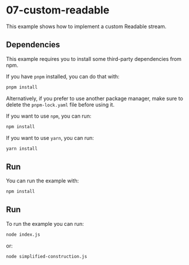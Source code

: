 # 07-custom-readable

This example shows how to implement a custom Readable stream.

## Dependencies

This example requires you to install some third-party dependencies from npm.

If you have `pnpm` installed, you can do that with:

```bash
pnpm install
```

Alternatively, if you prefer to use another package manager, make sure to delete
the `pnpm-lock.yaml` file before using it.

If you want to use `npm`, you can run:

```bash
npm install
```

If you want to use `yarn`, you can run:

```bash
yarn install
```

## Run

You can run the example with:

```bash
npm install
```

## Run

To run the example you can run:

```bash
node index.js
```

or:

```bash
node simplified-construction.js
```

